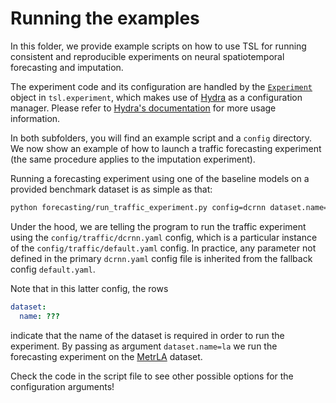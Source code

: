 # Running the examples

In this folder, we provide example scripts on how to use TSL for running
consistent and reproducible experiments on neural spatiotemporal forecasting
and imputation.

The experiment code and its configuration are handled by the [`Experiment`](https://torch-spatiotemporal.readthedocs.io/en/latest/modules/experiment.html)
object in `tsl.experiment`, which makes use of [Hydra](https://hydra.cc/) as a
configuration manager. Please refer to [Hydra's documentation](https://hydra.cc/docs/intro/)
for more usage information.

In both subfolders, you will find an example script and a `config` directory.
We now show an example of how to launch a traffic forecasting experiment (the
same procedure applies to the imputation experiment).

Running a forecasting experiment using one of the baseline models on a provided
benchmark dataset is as simple as that:

```bash
python forecasting/run_traffic_experiment.py config=dcrnn dataset.name=la
```

Under the hood, we are telling the program to run the traffic experiment using
the `config/traffic/dcrnn.yaml` config, which is a particular instance of the
`config/traffic/default.yaml` config. In practice, any parameter not defined in
the primary `dcrnn.yaml` config file is inherited from the fallback config
`default.yaml`.

Note that in this latter config, the rows
```yaml
dataset:
  name: ???
```
indicate that the name of the dataset is required in order to run the
experiment. By passing as argument `dataset.name=la` we run the forecasting
experiment on the [MetrLA](https://torch-spatiotemporal.readthedocs.io/en/latest/modules/datasets_in_tsl.html#tsl.datasets.MetrLA)
dataset.

Check the code in the script file to see other possible options for the
configuration arguments!
